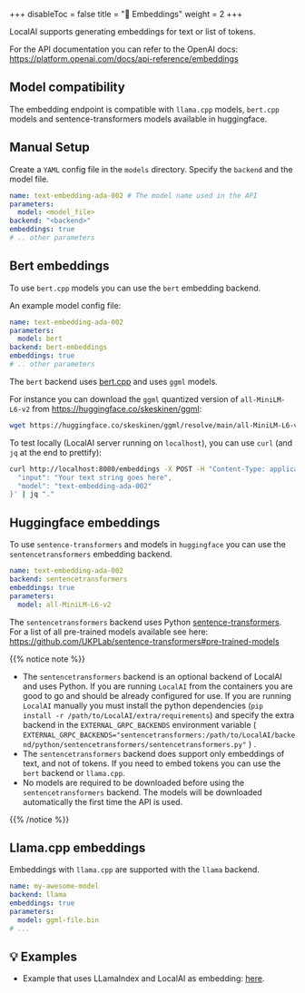 
+++
disableToc = false
title = "🧠 Embeddings"
weight = 2
+++

LocalAI supports generating embeddings for text or list of tokens.

For the API documentation you can refer to the OpenAI docs: https://platform.openai.com/docs/api-reference/embeddings

## Model compatibility

The embedding endpoint is compatible with `llama.cpp` models, `bert.cpp` models and sentence-transformers models available in huggingface.

## Manual Setup

Create a `YAML` config file in the `models` directory. Specify the `backend` and the model file.

```yaml
name: text-embedding-ada-002 # The model name used in the API
parameters:
  model: <model_file>
backend: "<backend>"
embeddings: true
# .. other parameters
```

## Bert embeddings

To use `bert.cpp` models you can use the `bert` embedding backend.

An example model config file:

```yaml
name: text-embedding-ada-002
parameters:
  model: bert
backend: bert-embeddings
embeddings: true
# .. other parameters
```

The `bert` backend uses [bert.cpp](https://github.com/skeskinen/bert.cpp) and uses `ggml` models.

For instance you can download the `ggml` quantized version of `all-MiniLM-L6-v2` from https://huggingface.co/skeskinen/ggml:

```bash
wget https://huggingface.co/skeskinen/ggml/resolve/main/all-MiniLM-L6-v2/ggml-model-q4_0.bin -O models/bert
```

To test locally (LocalAI server running on `localhost`),
you can use `curl` (and `jq` at the end to prettify):

```bash
curl http://localhost:8080/embeddings -X POST -H "Content-Type: application/json" -d '{
  "input": "Your text string goes here",
  "model": "text-embedding-ada-002"
}' | jq "."
```

## Huggingface embeddings

To use `sentence-transformers` and models in `huggingface` you can use the `sentencetransformers` embedding backend.

```yaml
name: text-embedding-ada-002
backend: sentencetransformers
embeddings: true
parameters:
  model: all-MiniLM-L6-v2
```

The `sentencetransformers` backend uses Python [sentence-transformers](https://github.com/UKPLab/sentence-transformers). For a list of all pre-trained models available see here: https://github.com/UKPLab/sentence-transformers#pre-trained-models

{{% notice note %}}

- The `sentencetransformers` backend is an optional backend of LocalAI and uses Python. If you are running `LocalAI` from the containers you are good to go and should be already configured for use. If you are running `LocalAI` manually you must install the python dependencies (`pip install -r /path/to/LocalAI/extra/requirements`) and specify the extra backend in the `EXTERNAL_GRPC_BACKENDS` environment variable ( `EXTERNAL_GRPC_BACKENDS="sentencetransformers:/path/to/LocalAI/backend/python/sentencetransformers/sentencetransformers.py"` ) .
- The `sentencetransformers` backend does support only embeddings of text, and not of tokens. If you need to embed tokens you can use the `bert` backend or `llama.cpp`.
- No models are required to be downloaded before using the `sentencetransformers` backend. The models will be downloaded automatically the first time the API is used.

{{% /notice %}}

## Llama.cpp embeddings

Embeddings with `llama.cpp` are supported with the `llama` backend.

```yaml
name: my-awesome-model
backend: llama
embeddings: true
parameters:
  model: ggml-file.bin
# ...
```

## 💡 Examples

- Example that uses LLamaIndex and LocalAI as embedding: [here](https://github.com/go-skynet/LocalAI/tree/master/examples/query_data/).
